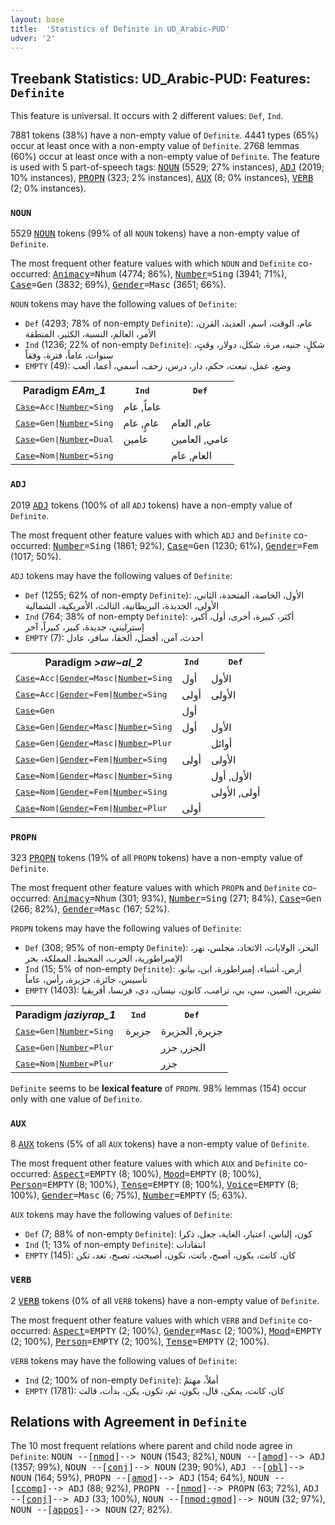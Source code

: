 ```yaml
---
layout: base
title:  'Statistics of Definite in UD_Arabic-PUD'
udver: '2'
---
```


## Treebank Statistics: UD_Arabic-PUD: Features: `Definite`

This feature is universal.
It occurs with 2 different values: `Def`, `Ind`.

7881 tokens (38%) have a non-empty value of `Definite`.
4441 types (65%) occur at least once with a non-empty value of `Definite`.
2768 lemmas (60%) occur at least once with a non-empty value of `Definite`.
The feature is used with 5 part-of-speech tags: <tt><a href="ar_pud-pos-NOUN.html">NOUN</a></tt> (5529; 27% instances), <tt><a href="ar_pud-pos-ADJ.html">ADJ</a></tt> (2019; 10% instances), <tt><a href="ar_pud-pos-PROPN.html">PROPN</a></tt> (323; 2% instances), <tt><a href="ar_pud-pos-AUX.html">AUX</a></tt> (8; 0% instances), <tt><a href="ar_pud-pos-VERB.html">VERB</a></tt> (2; 0% instances).

### `NOUN`

5529 <tt><a href="ar_pud-pos-NOUN.html">NOUN</a></tt> tokens (99% of all `NOUN` tokens) have a non-empty value of `Definite`.

The most frequent other feature values with which `NOUN` and `Definite` co-occurred: <tt><a href="ar_pud-feat-Animacy.html">Animacy</a></tt><tt>=Nhum</tt> (4774; 86%), <tt><a href="ar_pud-feat-Number.html">Number</a></tt><tt>=Sing</tt> (3941; 71%), <tt><a href="ar_pud-feat-Case.html">Case</a></tt><tt>=Gen</tt> (3832; 69%), <tt><a href="ar_pud-feat-Gender.html">Gender</a></tt><tt>=Masc</tt> (3651; 66%).

`NOUN` tokens may have the following values of `Definite`:

* `Def` (4293; 78% of non-empty `Definite`): عام، الوقت، اسم، العديد، القرن، الأمر، العالم، النسبة، الكثير، المنطقة
* `Ind` (1236; 22% of non-empty `Definite`): شكلٍ، جنيه، مرة، شكل، دولار، وقتٍ، سنوات، عاماً، فترة، وفقاً
* `EMPTY` (49): وضع، عمل، تبعت، حكم، دار، درس، زحف، أسمي، أعما، ألعب

<table>
  <tr><th>Paradigm <i>EAm_1</i></th><th><tt>Ind</tt></th><th><tt>Def</tt></th></tr>
  <tr><td><tt><tt><a href="ar_pud-feat-Case.html">Case</a></tt><tt>=Acc</tt>|<tt><a href="ar_pud-feat-Number.html">Number</a></tt><tt>=Sing</tt></tt></td><td>عاماً, عام</td><td></td></tr>
  <tr><td><tt><tt><a href="ar_pud-feat-Case.html">Case</a></tt><tt>=Gen</tt>|<tt><a href="ar_pud-feat-Number.html">Number</a></tt><tt>=Sing</tt></tt></td><td>عامٍ, عام</td><td>عام, العام</td></tr>
  <tr><td><tt><tt><a href="ar_pud-feat-Case.html">Case</a></tt><tt>=Gen</tt>|<tt><a href="ar_pud-feat-Number.html">Number</a></tt><tt>=Dual</tt></tt></td><td>عامين</td><td>عامي, العامين</td></tr>
  <tr><td><tt><tt><a href="ar_pud-feat-Case.html">Case</a></tt><tt>=Nom</tt>|<tt><a href="ar_pud-feat-Number.html">Number</a></tt><tt>=Sing</tt></tt></td><td></td><td>العام, عام</td></tr>
</table>

### `ADJ`

2019 <tt><a href="ar_pud-pos-ADJ.html">ADJ</a></tt> tokens (100% of all `ADJ` tokens) have a non-empty value of `Definite`.

The most frequent other feature values with which `ADJ` and `Definite` co-occurred: <tt><a href="ar_pud-feat-Number.html">Number</a></tt><tt>=Sing</tt> (1861; 92%), <tt><a href="ar_pud-feat-Case.html">Case</a></tt><tt>=Gen</tt> (1230; 61%), <tt><a href="ar_pud-feat-Gender.html">Gender</a></tt><tt>=Fem</tt> (1017; 50%).

`ADJ` tokens may have the following values of `Definite`:

* `Def` (1255; 62% of non-empty `Definite`): الأول، الخاصة، المتحدة، الثاني، الأولى، الجديدة، البريطانية، الثالث، الأمريكية، الشمالية
* `Ind` (764; 38% of non-empty `Definite`): أكثر، كبيرة، أخرى، أول، أكبر، إسترليني، جديدة، كبير، كبيراً، آخر
* `EMPTY` (7): أحدث، آمن، أفضل، ألحقا، سافر، عادل

<table>
  <tr><th>Paradigm <i>>aw~al_2</i></th><th><tt>Ind</tt></th><th><tt>Def</tt></th></tr>
  <tr><td><tt><tt><a href="ar_pud-feat-Case.html">Case</a></tt><tt>=Acc</tt>|<tt><a href="ar_pud-feat-Gender.html">Gender</a></tt><tt>=Masc</tt>|<tt><a href="ar_pud-feat-Number.html">Number</a></tt><tt>=Sing</tt></tt></td><td>أول</td><td>الأول</td></tr>
  <tr><td><tt><tt><a href="ar_pud-feat-Case.html">Case</a></tt><tt>=Acc</tt>|<tt><a href="ar_pud-feat-Gender.html">Gender</a></tt><tt>=Fem</tt>|<tt><a href="ar_pud-feat-Number.html">Number</a></tt><tt>=Sing</tt></tt></td><td>أولى</td><td>الأولى</td></tr>
  <tr><td><tt><tt><a href="ar_pud-feat-Case.html">Case</a></tt><tt>=Gen</tt></tt></td><td>أول</td><td></td></tr>
  <tr><td><tt><tt><a href="ar_pud-feat-Case.html">Case</a></tt><tt>=Gen</tt>|<tt><a href="ar_pud-feat-Gender.html">Gender</a></tt><tt>=Masc</tt>|<tt><a href="ar_pud-feat-Number.html">Number</a></tt><tt>=Sing</tt></tt></td><td>أول</td><td>الأول</td></tr>
  <tr><td><tt><tt><a href="ar_pud-feat-Case.html">Case</a></tt><tt>=Gen</tt>|<tt><a href="ar_pud-feat-Gender.html">Gender</a></tt><tt>=Masc</tt>|<tt><a href="ar_pud-feat-Number.html">Number</a></tt><tt>=Plur</tt></tt></td><td></td><td>أوائل</td></tr>
  <tr><td><tt><tt><a href="ar_pud-feat-Case.html">Case</a></tt><tt>=Gen</tt>|<tt><a href="ar_pud-feat-Gender.html">Gender</a></tt><tt>=Fem</tt>|<tt><a href="ar_pud-feat-Number.html">Number</a></tt><tt>=Sing</tt></tt></td><td>أولى</td><td>الأولى</td></tr>
  <tr><td><tt><tt><a href="ar_pud-feat-Case.html">Case</a></tt><tt>=Nom</tt>|<tt><a href="ar_pud-feat-Gender.html">Gender</a></tt><tt>=Masc</tt>|<tt><a href="ar_pud-feat-Number.html">Number</a></tt><tt>=Sing</tt></tt></td><td></td><td>الأول, أول</td></tr>
  <tr><td><tt><tt><a href="ar_pud-feat-Case.html">Case</a></tt><tt>=Nom</tt>|<tt><a href="ar_pud-feat-Gender.html">Gender</a></tt><tt>=Fem</tt>|<tt><a href="ar_pud-feat-Number.html">Number</a></tt><tt>=Sing</tt></tt></td><td></td><td>أولى, الأولى</td></tr>
  <tr><td><tt><tt><a href="ar_pud-feat-Case.html">Case</a></tt><tt>=Nom</tt>|<tt><a href="ar_pud-feat-Gender.html">Gender</a></tt><tt>=Fem</tt>|<tt><a href="ar_pud-feat-Number.html">Number</a></tt><tt>=Plur</tt></tt></td><td>أولى</td><td></td></tr>
</table>

### `PROPN`

323 <tt><a href="ar_pud-pos-PROPN.html">PROPN</a></tt> tokens (19% of all `PROPN` tokens) have a non-empty value of `Definite`.

The most frequent other feature values with which `PROPN` and `Definite` co-occurred: <tt><a href="ar_pud-feat-Animacy.html">Animacy</a></tt><tt>=Nhum</tt> (301; 93%), <tt><a href="ar_pud-feat-Number.html">Number</a></tt><tt>=Sing</tt> (271; 84%), <tt><a href="ar_pud-feat-Case.html">Case</a></tt><tt>=Gen</tt> (266; 82%), <tt><a href="ar_pud-feat-Gender.html">Gender</a></tt><tt>=Masc</tt> (167; 52%).

`PROPN` tokens may have the following values of `Definite`:

* `Def` (308; 95% of non-empty `Definite`): البحر، الولايات، الاتحاد، مجلس، نهر، الإمبراطورية، الحرب، المحيط، المملكة، بحر
* `Ind` (15; 5% of non-empty `Definite`): أرض، أشياء، إمبراطورة، ابن، بيانو، تأسيس، جائزة، جزيرة، رأس، عاماً
* `EMPTY` (1403): تشرين، الصين، سي، بي، ترامب، كانون، نيسان، دي، فرنسا، أفريقيا

<table>
  <tr><th>Paradigm <i>jaziyrap_1</i></th><th><tt>Ind</tt></th><th><tt>Def</tt></th></tr>
  <tr><td><tt><tt><a href="ar_pud-feat-Case.html">Case</a></tt><tt>=Gen</tt>|<tt><a href="ar_pud-feat-Number.html">Number</a></tt><tt>=Sing</tt></tt></td><td>جزيرة</td><td>جزيرة, الجزيرة</td></tr>
  <tr><td><tt><tt><a href="ar_pud-feat-Case.html">Case</a></tt><tt>=Gen</tt>|<tt><a href="ar_pud-feat-Number.html">Number</a></tt><tt>=Plur</tt></tt></td><td></td><td>الجزر, جزر</td></tr>
  <tr><td><tt><tt><a href="ar_pud-feat-Case.html">Case</a></tt><tt>=Nom</tt>|<tt><a href="ar_pud-feat-Number.html">Number</a></tt><tt>=Plur</tt></tt></td><td></td><td>جزر</td></tr>
</table>

`Definite` seems to be **lexical feature** of `PROPN`. 98% lemmas (154) occur only with one value of `Definite`.

### `AUX`

8 <tt><a href="ar_pud-pos-AUX.html">AUX</a></tt> tokens (5% of all `AUX` tokens) have a non-empty value of `Definite`.

The most frequent other feature values with which `AUX` and `Definite` co-occurred: <tt><a href="ar_pud-feat-Aspect.html">Aspect</a></tt><tt>=EMPTY</tt> (8; 100%), <tt><a href="ar_pud-feat-Mood.html">Mood</a></tt><tt>=EMPTY</tt> (8; 100%), <tt><a href="ar_pud-feat-Person.html">Person</a></tt><tt>=EMPTY</tt> (8; 100%), <tt><a href="ar_pud-feat-Tense.html">Tense</a></tt><tt>=EMPTY</tt> (8; 100%), <tt><a href="ar_pud-feat-Voice.html">Voice</a></tt><tt>=EMPTY</tt> (8; 100%), <tt><a href="ar_pud-feat-Gender.html">Gender</a></tt><tt>=Masc</tt> (6; 75%), <tt><a href="ar_pud-feat-Number.html">Number</a></tt><tt>=EMPTY</tt> (5; 63%).

`AUX` tokens may have the following values of `Definite`:

* `Def` (7; 88% of non-empty `Definite`): كون، إلباس، اعتبار، الغاية، جعل، ذكرا
* `Ind` (1; 13% of non-empty `Definite`): انتقادات
* `EMPTY` (145): كان، كانت، يكون، أصبح، باتت، تكون، أصبحت، تصبح، تعد، تكن

### `VERB`

2 <tt><a href="ar_pud-pos-VERB.html">VERB</a></tt> tokens (0% of all `VERB` tokens) have a non-empty value of `Definite`.

The most frequent other feature values with which `VERB` and `Definite` co-occurred: <tt><a href="ar_pud-feat-Aspect.html">Aspect</a></tt><tt>=EMPTY</tt> (2; 100%), <tt><a href="ar_pud-feat-Gender.html">Gender</a></tt><tt>=Masc</tt> (2; 100%), <tt><a href="ar_pud-feat-Mood.html">Mood</a></tt><tt>=EMPTY</tt> (2; 100%), <tt><a href="ar_pud-feat-Person.html">Person</a></tt><tt>=EMPTY</tt> (2; 100%), <tt><a href="ar_pud-feat-Tense.html">Tense</a></tt><tt>=EMPTY</tt> (2; 100%).

`VERB` tokens may have the following values of `Definite`:

* `Ind` (2; 100% of non-empty `Definite`): أملاً، مهتمٌ
* `EMPTY` (1781): كان، كانت، يمكن، قال، يكون، تم، تكون، يكن، بدأت، قالت

## Relations with Agreement in `Definite`

The 10 most frequent relations where parent and child node agree in `Definite`:
<tt>NOUN --[<tt><a href="ar_pud-dep-nmod.html">nmod</a></tt>]--> NOUN</tt> (1543; 82%),
<tt>NOUN --[<tt><a href="ar_pud-dep-amod.html">amod</a></tt>]--> ADJ</tt> (1357; 99%),
<tt>NOUN --[<tt><a href="ar_pud-dep-conj.html">conj</a></tt>]--> NOUN</tt> (239; 90%),
<tt>ADJ --[<tt><a href="ar_pud-dep-obl.html">obl</a></tt>]--> NOUN</tt> (164; 59%),
<tt>PROPN --[<tt><a href="ar_pud-dep-amod.html">amod</a></tt>]--> ADJ</tt> (154; 64%),
<tt>NOUN --[<tt><a href="ar_pud-dep-ccomp.html">ccomp</a></tt>]--> ADJ</tt> (88; 92%),
<tt>PROPN --[<tt><a href="ar_pud-dep-nmod.html">nmod</a></tt>]--> PROPN</tt> (63; 72%),
<tt>ADJ --[<tt><a href="ar_pud-dep-conj.html">conj</a></tt>]--> ADJ</tt> (33; 100%),
<tt>NOUN --[<tt><a href="ar_pud-dep-nmod-gmod.html">nmod:gmod</a></tt>]--> NOUN</tt> (32; 97%),
<tt>NOUN --[<tt><a href="ar_pud-dep-appos.html">appos</a></tt>]--> NOUN</tt> (27; 82%).

